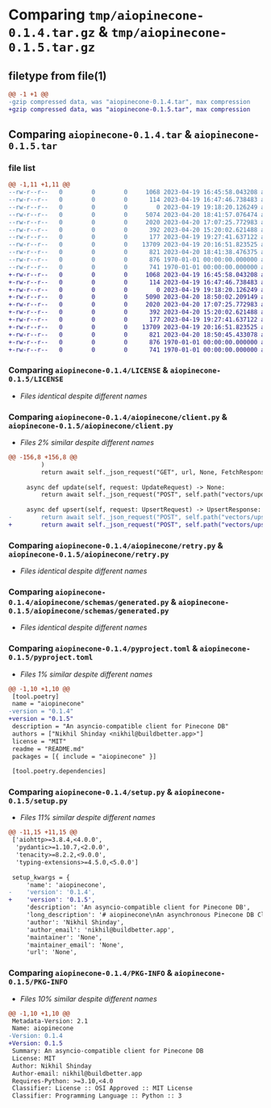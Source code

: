 # Comparing `tmp/aiopinecone-0.1.4.tar.gz` & `tmp/aiopinecone-0.1.5.tar.gz`

## filetype from file(1)

```diff
@@ -1 +1 @@
-gzip compressed data, was "aiopinecone-0.1.4.tar", max compression
+gzip compressed data, was "aiopinecone-0.1.5.tar", max compression
```

## Comparing `aiopinecone-0.1.4.tar` & `aiopinecone-0.1.5.tar`

### file list

```diff
@@ -1,11 +1,11 @@
--rw-r--r--   0        0        0     1068 2023-04-19 16:45:58.043208 aiopinecone-0.1.4/LICENSE
--rw-r--r--   0        0        0      114 2023-04-19 16:47:46.738483 aiopinecone-0.1.4/README.md
--rw-r--r--   0        0        0        0 2023-04-19 19:18:20.126249 aiopinecone-0.1.4/aiopinecone/__init__.py
--rw-r--r--   0        0        0     5074 2023-04-20 18:41:57.076474 aiopinecone-0.1.4/aiopinecone/client.py
--rw-r--r--   0        0        0     2020 2023-04-20 17:07:25.772983 aiopinecone-0.1.4/aiopinecone/retry.py
--rw-r--r--   0        0        0      392 2023-04-20 15:20:02.621488 aiopinecone-0.1.4/aiopinecone/schemas/__init__.py
--rw-r--r--   0        0        0      177 2023-04-19 19:27:41.637122 aiopinecone-0.1.4/aiopinecone/schemas/custom.py
--rw-r--r--   0        0        0    13709 2023-04-19 20:16:51.823525 aiopinecone-0.1.4/aiopinecone/schemas/generated.py
--rw-r--r--   0        0        0      821 2023-04-20 18:41:38.476375 aiopinecone-0.1.4/pyproject.toml
--rw-r--r--   0        0        0      876 1970-01-01 00:00:00.000000 aiopinecone-0.1.4/setup.py
--rw-r--r--   0        0        0      741 1970-01-01 00:00:00.000000 aiopinecone-0.1.4/PKG-INFO
+-rw-r--r--   0        0        0     1068 2023-04-19 16:45:58.043208 aiopinecone-0.1.5/LICENSE
+-rw-r--r--   0        0        0      114 2023-04-19 16:47:46.738483 aiopinecone-0.1.5/README.md
+-rw-r--r--   0        0        0        0 2023-04-19 19:18:20.126249 aiopinecone-0.1.5/aiopinecone/__init__.py
+-rw-r--r--   0        0        0     5090 2023-04-20 18:50:02.209149 aiopinecone-0.1.5/aiopinecone/client.py
+-rw-r--r--   0        0        0     2020 2023-04-20 17:07:25.772983 aiopinecone-0.1.5/aiopinecone/retry.py
+-rw-r--r--   0        0        0      392 2023-04-20 15:20:02.621488 aiopinecone-0.1.5/aiopinecone/schemas/__init__.py
+-rw-r--r--   0        0        0      177 2023-04-19 19:27:41.637122 aiopinecone-0.1.5/aiopinecone/schemas/custom.py
+-rw-r--r--   0        0        0    13709 2023-04-19 20:16:51.823525 aiopinecone-0.1.5/aiopinecone/schemas/generated.py
+-rw-r--r--   0        0        0      821 2023-04-20 18:50:45.433078 aiopinecone-0.1.5/pyproject.toml
+-rw-r--r--   0        0        0      876 1970-01-01 00:00:00.000000 aiopinecone-0.1.5/setup.py
+-rw-r--r--   0        0        0      741 1970-01-01 00:00:00.000000 aiopinecone-0.1.5/PKG-INFO
```

### Comparing `aiopinecone-0.1.4/LICENSE` & `aiopinecone-0.1.5/LICENSE`

 * *Files identical despite different names*

### Comparing `aiopinecone-0.1.4/aiopinecone/client.py` & `aiopinecone-0.1.5/aiopinecone/client.py`

 * *Files 2% similar despite different names*

```diff
@@ -156,8 +156,8 @@
         )
         return await self._json_request("GET", url, None, FetchResponse)
 
     async def update(self, request: UpdateRequest) -> None:
         return await self._json_request("POST", self.path("vectors/update"), request)
 
     async def upsert(self, request: UpsertRequest) -> UpsertResponse:
-        return await self._json_request("POST", self.path("vectors/upsert"), request)
+        return await self._json_request("POST", self.path("vectors/upsert"), request, UpsertResponse)
```

### Comparing `aiopinecone-0.1.4/aiopinecone/retry.py` & `aiopinecone-0.1.5/aiopinecone/retry.py`

 * *Files identical despite different names*

### Comparing `aiopinecone-0.1.4/aiopinecone/schemas/generated.py` & `aiopinecone-0.1.5/aiopinecone/schemas/generated.py`

 * *Files identical despite different names*

### Comparing `aiopinecone-0.1.4/pyproject.toml` & `aiopinecone-0.1.5/pyproject.toml`

 * *Files 1% similar despite different names*

```diff
@@ -1,10 +1,10 @@
 [tool.poetry]
 name = "aiopinecone"
-version = "0.1.4"
+version = "0.1.5"
 description = "An asyncio-compatible client for Pinecone DB"
 authors = ["Nikhil Shinday <nikhil@buildbetter.app>"]
 license = "MIT"
 readme = "README.md"
 packages = [{ include = "aiopinecone" }]
 
 [tool.poetry.dependencies]
```

### Comparing `aiopinecone-0.1.4/setup.py` & `aiopinecone-0.1.5/setup.py`

 * *Files 11% similar despite different names*

```diff
@@ -11,15 +11,15 @@
 ['aiohttp>=3.8.4,<4.0.0',
  'pydantic>=1.10.7,<2.0.0',
  'tenacity>=8.2.2,<9.0.0',
  'typing-extensions>=4.5.0,<5.0.0']
 
 setup_kwargs = {
     'name': 'aiopinecone',
-    'version': '0.1.4',
+    'version': '0.1.5',
     'description': 'An asyncio-compatible client for Pinecone DB',
     'long_description': '# aiopinecone\nAn asynchronous Pinecone DB Client, completely unaffiliated with Pinecone or Pinecone Systems, Inc.\n',
     'author': 'Nikhil Shinday',
     'author_email': 'nikhil@buildbetter.app',
     'maintainer': 'None',
     'maintainer_email': 'None',
     'url': 'None',
```

### Comparing `aiopinecone-0.1.4/PKG-INFO` & `aiopinecone-0.1.5/PKG-INFO`

 * *Files 10% similar despite different names*

```diff
@@ -1,10 +1,10 @@
 Metadata-Version: 2.1
 Name: aiopinecone
-Version: 0.1.4
+Version: 0.1.5
 Summary: An asyncio-compatible client for Pinecone DB
 License: MIT
 Author: Nikhil Shinday
 Author-email: nikhil@buildbetter.app
 Requires-Python: >=3.10,<4.0
 Classifier: License :: OSI Approved :: MIT License
 Classifier: Programming Language :: Python :: 3
```

